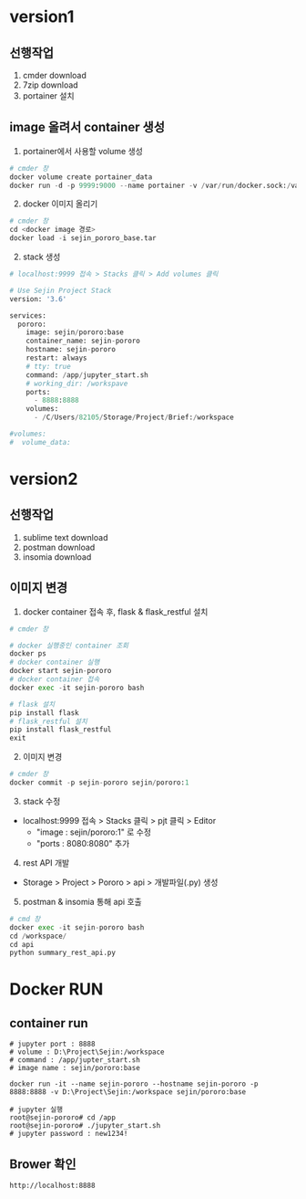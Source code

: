 # version1

## 선행작업

1. cmder download
2. 7zip download
3. portainer 설치 

## image 올려서 container 생성

1. portainer에서 사용할 volume 생성

``` python
# cmder 창
docker volume create portainer_data
docker run -d -p 9999:9000 --name portainer -v /var/run/docker.sock:/var/run/docker.sock -v portainer_data:/data --restart=always portainer/portainer-ce
```

2. docker 이미지 올리기

``` python
# cmder 창
cd <docker image 경로>
docker load -i sejin_pororo_base.tar
```

2. stack 생성

``` python
# localhost:9999 접속 > Stacks 클릭 > Add volumes 클릭

# Use Sejin Project Stack
version: '3.6'

services:
  pororo:
    image: sejin/pororo:base
    container_name: sejin-pororo
    hostname: sejin-pororo
    restart: always
    # tty: true
    command: /app/jupyter_start.sh 
    # working_dir: /workspave
    ports:
      - 8888:8888
    volumes:
      - /C/Users/82105/Storage/Project/Brief:/workspace

#volumes:
#  volume_data:
```





# version2

## 선행작업

1. sublime text download
2. postman download
3. insomia download 

## 이미지 변경

1. docker container 접속 후, flask & flask_restful 설치

```python
# cmder 창

# docker 실행중인 container 조회
docker ps
# docker container 실행
docker start sejin-pororo
# docker container 접속
docker exec -it sejin-pororo bash

# flask 설치
pip install flask
# flask_restful 설치
pip install flask_restful
exit
```

2. 이미지 변경

``` python
# cmder 창
docker commit -p sejin-pororo sejin/pororo:1
```

3. stack 수정

- localhost:9999 접속 > Stacks 클릭 > pjt 클릭 > Editor
  - "image : sejin/pororo:1" 로 수정
  - "ports : 8080:8080" 추가

4. rest API 개발

- Storage > Project > Pororo > api > 개발파일(.py) 생성

5. postman & insomia 통해 api 호출

``` python
# cmd 창
docker exec -it sejin-pororo bash
cd /workspace/
cd api
python summary_rest_api.py
```





# Docker RUN

## container run

```
# jupyter port : 8888
# volume : D:\Project\Sejin:/workspace
# command : /app/jupter_start.sh
# image name : sejin/pororo:base

docker run -it --name sejin-pororo --hostname sejin-pororo -p 8888:8888 -v D:\Project\Sejin:/workspace sejin/pororo:base

# jupyter 실행
root@sejin-pororo# cd /app
root@sejin-pororo# ./jupyter_start.sh
# jupyter password : new1234!
```

## Brower 확인

```
http://localhost:8888
```

